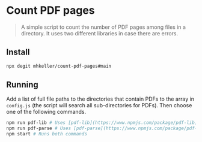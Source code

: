 Count PDF pages
===

> A simple script to count the number of PDF pages among files in a directory. It uses two different libraries in case there are errors.

## Install

```sh
npx degit mhkeller/count-pdf-pages#main
```

## Running

Add a list of full file paths to the directories that contain PDFs to the array in `config.js` (the script will search all sub-directories for PDFs). Then choose one of the following commands.

```sh
npm run pdf-lib # Uses [pdf-lib](https://www.npmjs.com/package/pdf-lib)
npm run pdf-parse # Uses [pdf-parse](https://www.npmjs.com/package/pdf-parse)
npm start # Runs both commands
```
